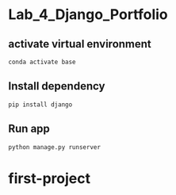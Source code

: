 # Lab_4_Django_Portfolio
## activate virtual environment
```
conda activate base
```
## Install dependency
```
pip install django
```
## Run app
```
python manage.py runserver
```
# first-project
